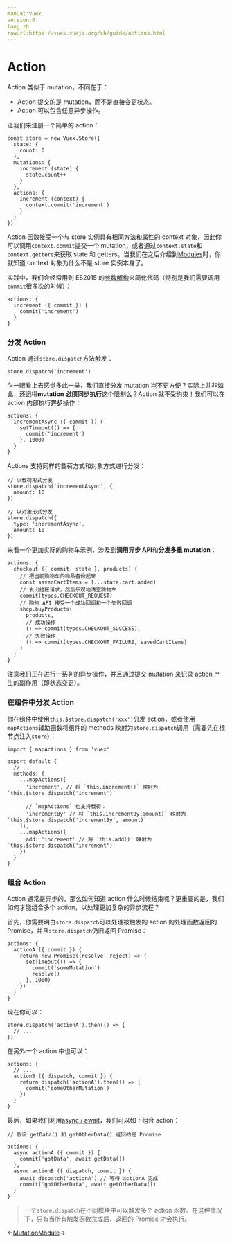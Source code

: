 ```yaml
---
manual:Vuex
version:0
lang:zh
rawUrl:https://vuex.vuejs.org/zh/guide/actions.html
---
```



# Action<a name="action"></a>


Action 类似于 mutation，不同在于：


* Action 提交的是 mutation，而不是直接变更状态。
* Action 可以包含任意异步操作。


让我们来注册一个简单的 action：


```
const store = new Vuex.Store({
  state: {
    count: 0
  },
  mutations: {
    increment (state) {
      state.count++
    }
  },
  actions: {
    increment (context) {
      context.commit('increment')
    }
  }
})

```



Action 函数接受一个与 store 实例具有相同方法和属性的 context 对象，因此你可以调用`context.commit`提交一个 mutation，或者通过`context.state`和`context.getters`来获取 state 和 getters。当我们在之后介绍到[Modules](%2332 "")时，你就知道 context 对象为什么不是 store 实例本身了。



实践中，我们会经常用到 ES2015 的[参数解构](%2437 "")来简化代码（特别是我们需要调用`commit`很多次的时候）：


```
actions: {
  increment ({ commit }) {
    commit('increment')
  }
}

```


### 分发 Action<a name="分发-action"></a>


Action 通过`store.dispatch`方法触发：


```
store.dispatch('increment')

```



乍一眼看上去感觉多此一举，我们直接分发 mutation 岂不更方便？实际上并非如此，还记得**mutation 必须同步执行**这个限制么？Action 就不受约束！我们可以在 action 内部执行**异步**操作：


```
actions: {
  incrementAsync ({ commit }) {
    setTimeout(() => {
      commit('increment')
    }, 1000)
  }
}

```



Actions 支持同样的载荷方式和对象方式进行分发：


```
// 以载荷形式分发
store.dispatch('incrementAsync', {
  amount: 10
})

// 以对象形式分发
store.dispatch({
  type: 'incrementAsync',
  amount: 10
})

```



来看一个更加实际的购物车示例，涉及到**调用异步 API**和**分发多重 mutation**：


```
actions: {
  checkout ({ commit, state }, products) {
    // 把当前购物车的物品备份起来
    const savedCartItems = [...state.cart.added]
    // 发出结账请求，然后乐观地清空购物车
    commit(types.CHECKOUT_REQUEST)
    // 购物 API 接受一个成功回调和一个失败回调
    shop.buyProducts(
      products,
      // 成功操作
      () => commit(types.CHECKOUT_SUCCESS),
      // 失败操作
      () => commit(types.CHECKOUT_FAILURE, savedCartItems)
    )
  }
}

```



注意我们正在进行一系列的异步操作，并且通过提交 mutation 来记录 action 产生的副作用（即状态变更）。


### 在组件中分发 Action<a name="在组件中分发-action"></a>


你在组件中使用`this.$store.dispatch('xxx')`分发 action，或者使用`mapActions`辅助函数将组件的 methods 映射为`store.dispatch`调用（需要先在根节点注入`store`）：


```
import { mapActions } from 'vuex'

export default {
  // ...
  methods: {
    ...mapActions([
      'increment', // 将 `this.increment()` 映射为 `this.$store.dispatch('increment')`

      // `mapActions` 也支持载荷：
      'incrementBy' // 将 `this.incrementBy(amount)` 映射为 `this.$store.dispatch('incrementBy', amount)`
    ]),
    ...mapActions({
      add: 'increment' // 将 `this.add()` 映射为 `this.$store.dispatch('increment')`
    })
  }
}

```


### 组合 Action<a name="组合-action"></a>


Action 通常是异步的，那么如何知道 action 什么时候结束呢？更重要的是，我们如何才能组合多个 action，以处理更加复杂的异步流程？



首先，你需要明白`store.dispatch`可以处理被触发的 action 的处理函数返回的 Promise，并且`store.dispatch`仍旧返回 Promise：


```
actions: {
  actionA ({ commit }) {
    return new Promise((resolve, reject) => {
      setTimeout(() => {
        commit('someMutation')
        resolve()
      }, 1000)
    })
  }
}

```



现在你可以：


```
store.dispatch('actionA').then(() => {
  // ...
})

```



在另外一个 action 中也可以：


```
actions: {
  // ...
  actionB ({ dispatch, commit }) {
    return dispatch('actionA').then(() => {
      commit('someOtherMutation')
    })
  }
}

```



最后，如果我们利用[async / await](%2441 "")，我们可以如下组合 action：


```
// 假设 getData() 和 getOtherData() 返回的是 Promise

actions: {
  async actionA ({ commit }) {
    commit('gotData', await getData())
  },
  async actionB ({ dispatch, commit }) {
    await dispatch('actionA') // 等待 actionA 完成
    commit('gotOtherData', await getOtherData())
  }
}

```

<blockquote>

一个`store.dispatch`在不同模块中可以触发多个 action 函数。在这种情况下，只有当所有触发函数完成后，返回的 Promise 才会执行。

</blockquote>



←[Mutation](%2330 "")[Module](%2332 "")→





